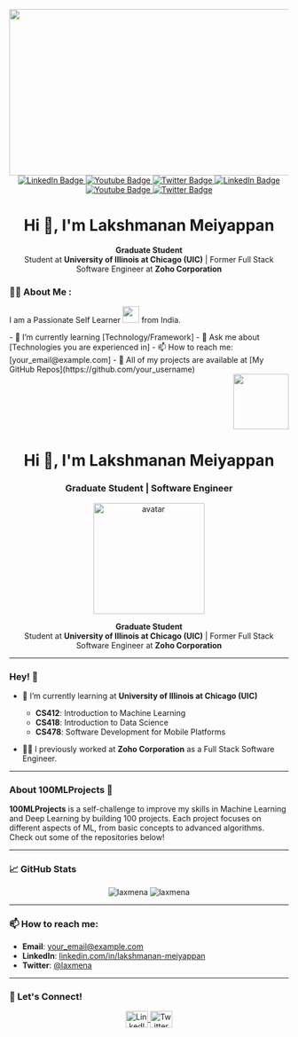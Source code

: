 <div id="header" >
  <img src="https://user-images.githubusercontent.com/74038190/225813708-98b745f2-7d22-48cf-9150-083f1b00d6c9.gif" width="900" height="300"/>
</div>
<div id="badges" align='center'>
  <a href="your-linkedin-URL">
    <img src="https://img.shields.io/badge/LinkedIn-blue?style=for-the-badge&logo=linkedin&logoColor=white" alt="LinkedIn Badge"/>
  </a>
  <a href="your-youtube-URL">
    <img src="https://img.shields.io/badge/YouTube-red?style=for-the-badge&logo=youtube&logoColor=white" alt="Youtube Badge"/>
  </a>
  <a href="your-twitter-URL">
    <img src="https://img.shields.io/badge/Twitter-blue?style=for-the-badge&logo=twitter&logoColor=white" alt="Twitter Badge"/>
  </a>
   <a href="your-linkedin-URL">
    <img src="https://img.shields.io/badge/LinkedIn-blue?style=for-the-badge&logo=linkedin&logoColor=white" alt="LinkedIn Badge"/>
  </a>
  <a href="your-youtube-URL">
    <img src="https://img.shields.io/badge/YouTube-red?style=for-the-badge&logo=youtube&logoColor=white" alt="Youtube Badge"/>
  </a>
  <a href="your-twitter-URL">
    <img src="https://img.shields.io/badge/Twitter-blue?style=for-the-badge&logo=twitter&logoColor=white" alt="Twitter Badge"/>
  </a>
</div>

<h1 align="center">Hi 👋, I'm Lakshmanan Meiyappan</h1>
<p align="center">
  <b>Graduate Student</b><br>
  Student at <strong>University of Illinois at Chicago (UIC)</strong> | Former Full Stack Software Engineer at <strong>Zoho Corporation</strong>
</p>

### :woman_technologist: About Me :</div>
I am a Passionate Self Learner <img src="https://media.giphy.com/media/WUlplcMpOCEmTGBtBW/giphy.gif" width="30"> from India.

  <div align="left">
- 🌱 I’m currently learning [Technology/Framework]
- 💬 Ask me about [Technologies you are experienced in]
- 📫 How to reach me: [your_email@example.com]
- 📄 All of my projects are available at [My GitHub Repos](https://github.com/your_username)

  </div>
  <div align="right">
    <img src="https://media.tenor.com/QVC1Nmb9TwUAAAAi/coding.gif" width="100px"/>
  </div>

<img src="https://komarev.com/ghpvc/?username=your-github-username&style=flat-square&color=blue" alt=""/>
















<h1 align="center">Hi 👋, I'm Lakshmanan Meiyappan</h1>
<h3 align="center">Graduate Student | Software Engineer</h3>

<p align="center">
  <img src="your_image_link" alt="avatar" width="200"/>
</p>

<p align="center">
  <b>Graduate Student</b><br>
  Student at <strong>University of Illinois at Chicago (UIC)</strong> | Former Full Stack Software Engineer at <strong>Zoho Corporation</strong>
</p>

---

### Hey! 👋

- 🌱 I’m currently learning at **University of Illinois at Chicago (UIC)**
  - **CS412**: Introduction to Machine Learning
  - **CS418**: Introduction to Data Science
  - **CS478**: Software Development for Mobile Platforms
  
- 👨‍💻 I previously worked at **Zoho Corporation** as a Full Stack Software Engineer.

---

### About **100MLProjects** 💯

**100MLProjects** is a self-challenge to improve my skills in Machine Learning and Deep Learning by building 100 projects. Each project focuses on different aspects of ML, from basic concepts to advanced algorithms. Check out some of the repositories below!

---

### 📈 GitHub Stats
<p align="center">
  <img src="https://github-readme-stats.vercel.app/api?username=laxmena&show_icons=true&locale=en" alt="laxmena" />
  <img src="https://github-readme-stats.vercel.app/api/top-langs?username=laxmena&show_icons=true&locale=en&layout=compact" alt="laxmena" />
</p>

---

### 📫 How to reach me:
- **Email**: [your_email@example.com](mailto:your_email@example.com)
- **LinkedIn**: [linkedin.com/in/lakshmanan-meiyappan](https://linkedin.com/in/lakshmanan-meiyappan)
- **Twitter**: [@laxmena](https://twitter.com/laxmena)

---

### 🔗 Let's Connect!
<p align="center">
  <a href="https://linkedin.com/in/lakshmanan-meiyappan" target="blank">
    <img align="center" src="https://cdn.jsdelivr.net/npm/simple-icons@3.1.0/icons/linkedin.svg" alt="LinkedIn" height="30" width="40" />
  </a>
  <a href="https://twitter.com/laxmena" target="blank">
    <img align="center" src="https://cdn.jsdelivr.net/npm/simple-icons@3.1.0/icons/twitter.svg" alt="Twitter" height="30" width="40" />
  </a>
</p>
